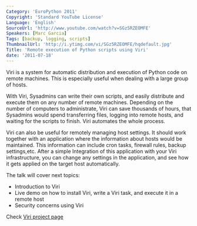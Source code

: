 ```yaml
---
Category: 'EuroPython 2011'
Copyright: 'Standard YouTube License'
Language: 'English'
SourceUrl: 'http://www.youtube.com/watch?v=SGz5RZEOMFE'
Speakers: [Marc Garcia]
Tags: [backup, logging, scripts]
ThumbnailUrl: 'http://i.ytimg.com/vi/SGz5RZEOMFE/hqdefault.jpg'
Title: 'Remote execution of Python scripts using Viri'
date: '2011-07-18'
---
```

Viri is a system for automatic distribution and execution of Python code on
remote machines. This is especially useful when dealing with a large group of
hosts.

With Viri, Sysadmins can write their own scripts, and easily distribute and
execute them on any number of remote machines. Depending on the number of
computers to administrate, Viri can save thousands of hours, that Sysadmins
would spend transferring files, logging into remote hosts, and waiting for the
scripts to finish. Viri automates the whole process.

Viri can also be useful for remotely managing host settings. It should work
together with an application where the information about hosts would be
maintained. This information can include cron tasks, firewall rules, backup
settings,etc. After a simple Integration of this application with your Viri
infrastructure, you can change any settings in the application, and see how it
gets applied on the target host automatically.

The talk will cover next topics:

  * Introduction to Viri
  * Live demo on how to install Viri, write a Viri task, and execute it in a remote host
  * Security concerns using Viri

Check [Viri project page](http://www.viriproject.com)
